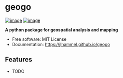 # geogo


[![image](https://img.shields.io/pypi/v/geogo.svg)](https://pypi.python.org/pypi/geogo)
[![image](https://img.shields.io/conda/vn/conda-forge/geogo.svg)](https://anaconda.org/conda-forge/geogo)


**A python package for geospatial analysis and mapping**


-   Free software: MIT License
-   Documentation: https://jlhammel.github.io/geogo
    

## Features

-   TODO
